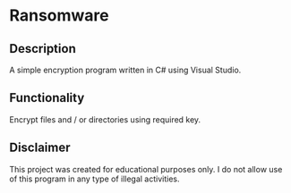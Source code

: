 # Ransomware

## Description

A simple encryption program written in C# using Visual Studio.

## Functionality

Encrypt files and / or directories using required key.

## Disclaimer

This project was created for educational purposes only. I do not allow use of this program in any type of illegal activities.

